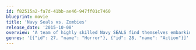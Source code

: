```yaml
---
id: f82515a2-fa7d-41bb-ae46-947ff01c7460
blueprint: movie
title: 'Navy Seals vs. Zombies'
release_date: '2015-10-08'
overview: 'A team of highly skilled Navy SEALS find themselves embarking on the battle of their lives when they come face-to-face with the undead. After a deadly outbreak occurs in New Orleans, the SEALS must fight for their lives, and the city, against an army of zombies.'
genres: '[{"id": 27, "name": "Horror"}, {"id": 28, "name": "Action"}]'
---
```

